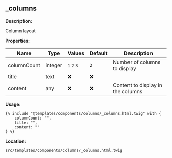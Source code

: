 ## _columns

**Description:**

Column layout

**Properties:**

| Name | Type | Values | Default | Description |
|------|------|--------|---------|-------------|
| columnCount | integer | `1` `2` `3` | `2` | Number of columns to display |
| title | text | :x: | :x: |  |
| content | any | :x: | :x: | Content to display in the columns |


**Usage:**

```twig
{% include "@templates/components/columns/_columns.html.twig" with {
    columnCount: "",
    title: "",
    content: ""
} %}
```

**Location:**

 `src/templates/components/columns/_columns.html.twig`



